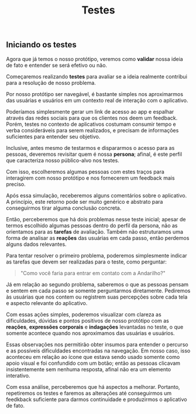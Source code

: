 <div align="center">

# Testes

</div>

<br>

## Iniciando os testes

Agora que já temos o nosso protótipo, veremos como **validar** nossa ideia de fato e entender se será efetivo ou não.

Começaremos realizando **testes** para avaliar se a ideia realmente contribui para a resolução de nosso problema.

Por nosso protótipo ser navegável, é bastante simples nos aproximarmos das usuárias e usuários em um contexto real de interação com o aplicativo.

Poderíamos simplesmente gerar um link de acesso ao app e espalhar através das redes sociais para que os clientes nos deem um feedback. Porém, testes no contexto de aplicativos costumam consumir tempo e verba consideráveis para serem realizados, e precisam de informações suficientes para entender seu objetivo.

Inclusive, antes mesmo de testarmos e dispararmos o acesso para as pessoas, deveremos revisitar quem é nossa **persona**; afinal, é este perfil que caracteriza nosso público-alvo nos testes.

Com isso, escolheremos algumas pessoas com estes traços para interagirem com nosso protótipo e nos fornecerem um feedback mais preciso.

Após essa simulação, receberemos alguns comentários sobre o aplicativo. A princípio, este retorno pode ser muito genérico e abstrato para conseguirmos tirar alguma conclusão concreta.

Então, perceberemos que há dois problemas nesse teste inicial; apesar de termos escolhido algumas pessoas dentro do perfil da persona, não as orientamos para as **tarefas** de avaliação. Também não estruturamos uma forma de analisar as **reações** das usuárias em cada passo, então perdemos alguns dados relevantes.

Para tentar resolver o primeiro problema, poderemos simplesmente indicar as tarefas que devem ser realizadas para o teste, como perguntar:

> "Como você faria para entrar em contato com a Andarilho?"

Já em relação ao segundo problema, saberemos o que as pessoas pensam e sentem em cada passo se somente perguntarmos diretamente. Pediremos às usuárias que nos contem ou registrem suas percepções sobre cada tela e aspecto relevante do aplicativo.

Com essas ações simples, poderemos visualizar com clareza as dificuldades, dúvidas e pontos positivos de nosso protótipo com as **reações**, **expressões corporais** e **indagações** levantadas no teste, o que somente acontece quando nos aproximamos das usuárias e usuários.

Essas observações nos permitirão obter insumos para entender o percurso e as possíveis dificuldades encontradas na navegação. Em nosso caso, isso aconteceu em relação ao ícone que estava sendo usado somente como apoio visual e foi confundido com um botão; então as pessoas clicavam insistentemente sem nenhuma resposta, afinal não era um elemento interativo.

Com essa análise, perceberemos que há aspectos a melhorar. Portanto, repetiremos os testes e faremos as alterações até conseguirmos um feedkback suficiente para darmos continuidade e produzirmos o aplicativo de fato.